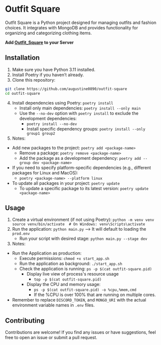 # Outfit Square
Outfit Square is a Python project designed for managing outfits and fashion choices. It integrates with MongoDB and provides functionality for organizing and categorizing clothing items.

**Add [Outfit_Square](https://discord.com/oauth2/authorize?client_id=1214115282684088331&permissions=8&scope=bot%20applications.commands) to your Server**

## Installation
1. Make sure you have Python 3.11 installed.
2. Install Poetry if you haven’t already.
3. Clone this repository:
```bash
git clone https://github.com/augustine0890/outfit-square
cd outfit-square
```
4. Install dependencies using Poetry: `poetry install`
   - Install only main dependencies: `poetry install --only main`
   - Use the `--no-dev` option with `poetry install` to exclude the development dependencies:
     - `poetry install --no-dev`
     - Install specific dependency groups: `poetry install --only group1 group2`
5. Notes:
- Add new packages to the project: `poetry add <package-name>`
  - Remove a package: `poetry remove <package-name>`
  - Add the package as a development dependency: `poetry add --group dev <package-name>`
- If you need to specify platform-specific dependencies (e.g., different packages for Linux and MacOS):
  - `poetry <package-name> --platform linux`
- To update all packages in your project: `poetry update`
  - To update a specific package to its latest version: `poetry update <package-name>`

## Usage
1. Create a virtual environment (if not using Poetry): `python -m venv venv source venv/bin/activate  # On Windows: venv\Scripts\activate`
2. Run the application: `python main.py` --> It will default to loading the `prod.env`
   - Run your script with desired stage: `python main.py --stage dev`
3. Notes:
- Run the Application as production:
  - Execute permissions: `chmod +x start_app.sh`
  - Run the application as background: `./start_app.sh`
  - Check the application is running: `ps -p $(cat outfit-square.pid)`
    - Display live view of process's resource usage
      - `top -p $(cat outfit-square.pid)`
    - Display the CPU and memory usage:
      - `ps -p $(cat outfit-square.pid) -o %cpu,%mem,cmd`
      - If the %CPU is over 100% that are running on multiple cores.
- Remember to replace `DISCORD_TOKEN`, and `MONGO_URI` with the actual environment variable names in `.env` files.

## Contributing
Contributions are welcome! If you find any issues or have suggestions, feel free to open an issue or submit a pull request.